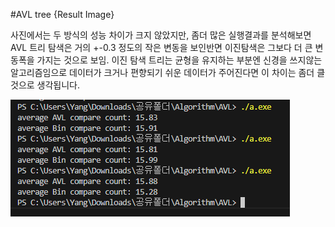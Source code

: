 #AVL tree  {Result Image}

사진에서는 두 방식의 성능 차이가 크지 않았지만, 좀더 많은 실행결과를 분석해보면 AVL 트리 탐색은 거의 +-0.3 정도의 작은 변동을 보인반면 이진탐색은 그보다 더 큰 변동폭을 가지는 것으로 보임.
이진 탐색 트리는 균형을 유지하는 부분엔 신경을 쓰지않는 알고리즘임으로 데이터가 크거나 편향되기 쉬운 데이터가 주어진다면 이 차이는 좀더 클것으로 생각됩니다.

![.](./avl.PNG)
